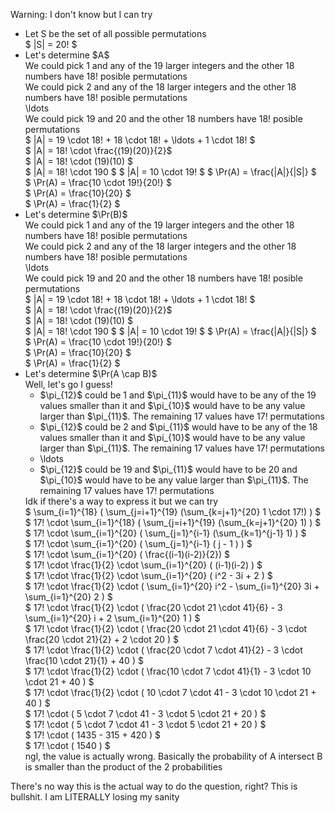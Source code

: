 Warning: I don't know but I can try

<ul>
	<li> Let S be the set of all possible permutations <br/>
	$ |S| = 20! $
	<li> Let's determine $A$ <br/>
	We could pick 1 and any of the 19 larger integers and the other 18 numbers have 18! posible permutations <br/>
	We could pick 2 and any of the 18 larger integers and the other 18 numbers have 18! posible permutations <br/>
	\ldots <br/>
	We could pick 19 and 20 and the other 18 numbers have 18! posible permutations <br/>
	$ |A| = 19 \cdot 18! + 18 \cdot 18! + \ldots + 1 \cdot 18! $ <br/>
	$ |A| = 18! \cdot \frac{(19)(20)}{2}$ <br/>
	$ |A| = 18! \cdot (19)(10) $ <br/>
	$ |A| = 18! \cdot 190 $
	$ |A| = 10 \cdot 19! $
	$ \Pr(A) = \frac{|A|}{|S|} $ <br/>
	$ \Pr(A) = \frac{10 \cdot 19!}{20!} $ <br/>
	$ \Pr(A) = \frac{10}{20} $ <br/>
	$ \Pr(A) = \frac{1}{2} $
	<li> Let's determine $\Pr(B)$ <br/>
	We could pick 1 and any of the 19 larger integers and the other 18 numbers have 18! posible permutations <br/>
	We could pick 2 and any of the 18 larger integers and the other 18 numbers have 18! posible permutations <br/>
	\ldots <br/>
	We could pick 19 and 20 and the other 18 numbers have 18! posible permutations <br/>
	$ |A| = 19 \cdot 18! + 18 \cdot 18! + \ldots + 1 \cdot 18! $ <br/>
	$ |A| = 18! \cdot \frac{(19)(20)}{2}$ <br/>
	$ |A| = 18! \cdot (19)(10) $ <br/>
	$ |A| = 18! \cdot 190 $
	$ |A| = 10 \cdot 19! $
	$ \Pr(A) = \frac{|A|}{|S|} $ <br/>
	$ \Pr(A) = \frac{10 \cdot 19!}{20!} $ <br/>
	$ \Pr(A) = \frac{10}{20} $ <br/>
	$ \Pr(A) = \frac{1}{2} $
	<li> Let's determine $\Pr(A \cap B)$ <br/>
	Well, let's go I guess!
	<ul>
		<li> $\pi_{12}$ could be 1 and $\pi_{11}$ would have to be any of the 19 values smaller than it and $\pi_{10}$ would have to be any value larger than $\pi_{11}$. The remaining 17 values have 17! permutations
		<li> $\pi_{12}$ could be 2 and $\pi_{11}$ would have to be any of the 18 values smaller than it and $\pi_{10}$ would have to be any value larger than $\pi_{11}$. The remaining 17 values have 17! permutations
		<li> \ldots
		<li> $\pi_{12}$ could be 19 and $\pi_{11}$ would have to be 20 and $\pi_{10}$ would have to be any value larger than $\pi_{11}$. The remaining 17 values have 17! permutations
	</ul>
	Idk if there's a way to express it but we can try <br/>
	$ \sum_{i=1}^{18} ( \sum_{j=i+1}^{19} (\sum_{k=j+1}^{20} 1 \cdot 17!) ) $<br/>
	$ 17! \cdot \sum_{i=1}^{18} ( \sum_{j=i+1}^{19} (\sum_{k=j+1}^{20} 1) ) $<br/>
	$ 17! \cdot \sum_{i=1}^{20} ( \sum_{j=1}^{i-1} (\sum_{k=1}^{j-1} 1) ) $<br/>
	$ 17! \cdot \sum_{i=1}^{20} ( \sum_{j=1}^{i-1} ( j - 1 ) ) $<br/>
	$ 17! \cdot \sum_{i=1}^{20} ( \frac{(i-1)(i-2)}{2}) $<br/>
	$ 17! \cdot \frac{1}{2} \cdot \sum_{i=1}^{20} ( (i-1)(i-2) ) $<br/>
	$ 17! \cdot \frac{1}{2} \cdot \sum_{i=1}^{20} ( i^2 - 3i + 2 ) $<br/>
	$ 17! \cdot \frac{1}{2} \cdot ( \sum_{i=1}^{20} i^2 - \sum_{i=1}^{20} 3i + \sum_{i=1}^{20} 2 ) $<br/>
	$ 17! \cdot \frac{1}{2} \cdot ( \frac{20 \cdot 21 \cdot 41}{6} - 3 \sum_{i=1}^{20} i + 2 \sum_{i=1}^{20} 1 ) $<br/>
	$ 17! \cdot \frac{1}{2} \cdot ( \frac{20 \cdot 21 \cdot 41}{6} - 3 \cdot \frac{20 \cdot 21}{2} + 2 \cdot 20 ) $<br/>
	$ 17! \cdot \frac{1}{2} \cdot ( \frac{20 \cdot 7 \cdot 41}{2} - 3 \cdot \frac{10 \cdot 21}{1} + 40 ) $<br/>
	$ 17! \cdot \frac{1}{2} \cdot ( \frac{10 \cdot 7 \cdot 41}{1} - 3 \cdot 10 \cdot 21 + 40 ) $<br/>
	$ 17! \cdot \frac{1}{2} \cdot ( 10 \cdot 7 \cdot 41 - 3 \cdot 10 \cdot 21 + 40 ) $<br/>
	$ 17! \cdot ( 5 \cdot 7 \cdot 41 - 3 \cdot 5 \cdot 21 + 20 ) $<br/>
	$ 17! \cdot ( 5 \cdot 7 \cdot 41 - 3 \cdot 5 \cdot 21 + 20 ) $<br/>
	$ 17! \cdot ( 1435 - 315 + 420 ) $<br/>
	$ 17! \cdot ( 1540 ) $<br/>
	ngl, the value is actually wrong. Basically the probability of A intersect B is smaller than the product of the 2 probabilities
</ul>

There's no way this is the actual way to do the question, right? This is bullshit. I am LITERALLY losing my sanity
